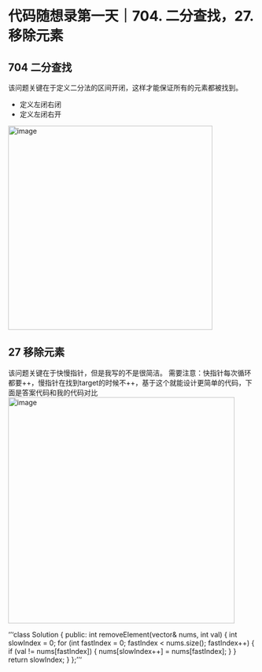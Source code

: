 # 代码随想录第一天｜704. 二分查找，27. 移除元素
## 704 二分查找
该问题关键在于定义二分法的区间开闭，这样才能保证所有的元素都被找到。
- 定义左闭右闭
- 定义左闭右开
<img width="415" alt="image" src="https://github.com/hbxysch/hbxysch.github.io/assets/50912459/0f4cb9e1-615c-4a2e-bf31-ed80f3fa9f06">

## 27 移除元素
该问题关键在于快慢指针，但是我写的不是很简洁。
需要注意：快指针每次循环都要++，慢指针在找到target的时候不++，基于这个就能设计更简单的代码，下面是答案代码和我的代码对比
<img width="460" alt="image" src="https://github.com/hbxysch/hbxysch.github.io/assets/50912459/10ac8f60-56f1-43de-9fda-9c4b4b5f2746">

‘’‘class Solution {
public:
    int removeElement(vector<int>& nums, int val) {
        int slowIndex = 0;
        for (int fastIndex = 0; fastIndex < nums.size(); fastIndex++) {
            if (val != nums[fastIndex]) {
                nums[slowIndex++] = nums[fastIndex];
            }
        }
        return slowIndex;
    }
};’’‘
